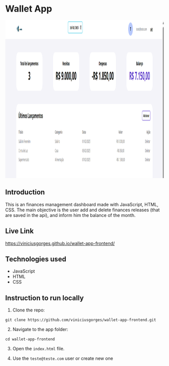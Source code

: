 # Wallet App

<img src="https://github.com/viniciusgorges/wallet-app-frontend/blob/master/src/img/preview.png" alt="Wallet Preview" height="500">

## Introduction

This is an finances management dashboard made with JavaScript, HTML, CSS. The main objective is the user add and delete finances releases (that are saved in the api), and inform him the balance of the month.

## Live Link

https://viniciusgorges.github.io/wallet-app-frontend/

## Technologies used

- JavaScript
- HTML
- CSS

## Instruction to run locally

1. Clone the repo:

```
git clone https://github.com/viniciusgorges/wallet-app-frontend.git
```

2. Navigate to the app folder:

```
cd wallet-app-frontend
```

3. Open the `index.html` file.

4. Use the `teste@teste.com` user or create new one
